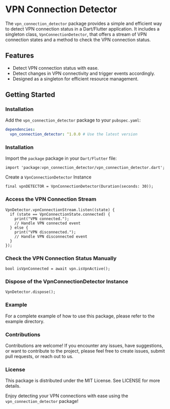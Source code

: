 # VPN Connection Detector

The `vpn_connection_detector` package provides a simple and efficient way to detect VPN connection status in a Dart/Flutter application. It includes a singleton class, `VpnConnectionDetector`, that offers a stream of VPN connection states and a method to check the VPN connection status.

## Features

- Detect VPN connection status with ease.
- Detect changes in VPN connectivity and trigger events accordingly.
- Designed as a singleton for efficient resource management.

## Getting Started

### Installation

Add the `vpn_connection_detector` package to your `pubspec.yaml`:

```yaml
dependencies:
  vpn_connection_detector: ^1.0.0 # Use the latest version
```

### Installation
Import the `package` package in your `Dart/Flutter` file:
```
import 'package:vpn_connection_detector/vpn_connection_detector.dart';
```

Create a `VpnConnectionDetector` Instance
```
final vpnDETECTOR = VpnConnectionDetector(Duration(seconds: 30));
```
### Access the VPN Connection Stream
```
VpnDetector.vpnConnectionStream.listen((state) {
  if (state == VpnConnectionState.connected) {
    print("VPN connected.");
    // Handle VPN connected event
  } else {
    print("VPN disconnected.");
    // Handle VPN disconnected event
  }
});
```
### Check the VPN Connection Status Manually
```
bool isVpnConnected = await vpn.isVpnActive();
```

### Dispose of the VpnConnectionDetector Instance
```
VpnDetector.dispose();
```
### Example

For a complete example of how to use this package, please refer to the example directory.

### Contributions

Contributions are welcome! If you encounter any issues, have suggestions, or want to contribute to the project, please feel free to create issues, submit pull requests, or reach out to us.

### License

This package is distributed under the MIT License. See LICENSE for more details.

Enjoy detecting your VPN connections with ease using the `vpn_connection_detector` package!
